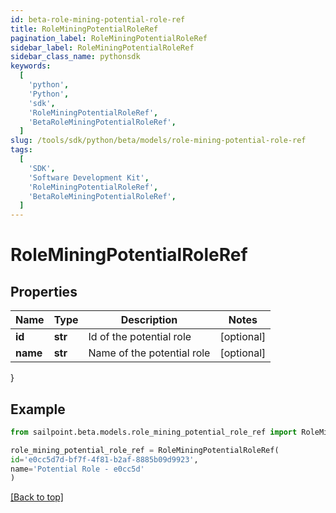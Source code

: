 ```yaml
---
id: beta-role-mining-potential-role-ref
title: RoleMiningPotentialRoleRef
pagination_label: RoleMiningPotentialRoleRef
sidebar_label: RoleMiningPotentialRoleRef
sidebar_class_name: pythonsdk
keywords:
  [
    'python',
    'Python',
    'sdk',
    'RoleMiningPotentialRoleRef',
    'BetaRoleMiningPotentialRoleRef',
  ]
slug: /tools/sdk/python/beta/models/role-mining-potential-role-ref
tags:
  [
    'SDK',
    'Software Development Kit',
    'RoleMiningPotentialRoleRef',
    'BetaRoleMiningPotentialRoleRef',
  ]
---
```


# RoleMiningPotentialRoleRef

## Properties

| Name     | Type    | Description                | Notes      |
| -------- | ------- | -------------------------- | ---------- |
| **id**   | **str** | Id of the potential role   | [optional] |
| **name** | **str** | Name of the potential role | [optional] |

}

## Example

```python
from sailpoint.beta.models.role_mining_potential_role_ref import RoleMiningPotentialRoleRef

role_mining_potential_role_ref = RoleMiningPotentialRoleRef(
id='e0cc5d7d-bf7f-4f81-b2af-8885b09d9923',
name='Potential Role - e0cc5d'
)

```

[[Back to top]](#)

